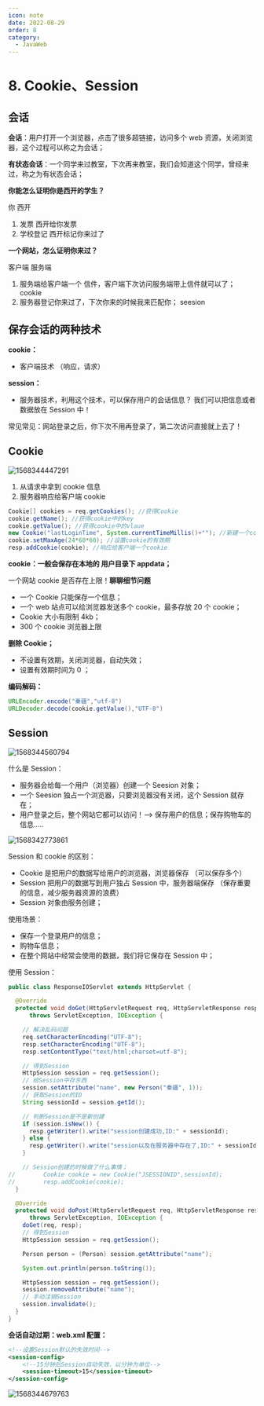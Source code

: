 ```yaml
---
icon: note
date: 2022-08-29
order: 8
category:
  - JavaWeb
---
```


# 8. Cookie、Session

## 会话

**会话**：用户打开一个浏览器，点击了很多超链接，访问多个 web 资源，关闭浏览器，这个过程可以称之为会话；

**有状态会话**：一个同学来过教室，下次再来教室，我们会知道这个同学，曾经来过，称之为有状态会话；

**你能怎么证明你是西开的学生？**

你 西开

1. 发票 西开给你发票
2. 学校登记 西开标记你来过了

**一个网站，怎么证明你来过？**

客户端 服务端

1. 服务端给客户端一个 信件，客户端下次访问服务端带上信件就可以了； cookie
2. 服务器登记你来过了，下次你来的时候我来匹配你； seesion

## 保存会话的两种技术

**cookie：**

- 客户端技术 （响应，请求）

**session：**

- 服务器技术，利用这个技术，可以保存用户的会话信息？ 我们可以把信息或者数据放在 Session 中！

常见常见：网站登录之后，你下次不用再登录了，第二次访问直接就上去了！

## Cookie

![1568344447291](https://gcore.jsdelivr.net/gh/SurplusFate/guide_img@main/img/202208291135417.png)

1. 从请求中拿到 cookie 信息
2. 服务器响应给客户端 cookie

```java
Cookie[] cookies = req.getCookies(); //获得Cookie
cookie.getName(); //获得cookie中的key
cookie.getValue(); //获得cookie中的vlaue
new Cookie("lastLoginTime", System.currentTimeMillis()+""); //新建一个cookie
cookie.setMaxAge(24*60*60); //设置cookie的有效期
resp.addCookie(cookie); //响应给客户端一个cookie

```

**cookie：一般会保存在本地的 用户目录下 appdata；**

一个网站 cookie 是否存在上限！**聊聊细节问题**

- 一个 Cookie 只能保存一个信息；
- 一个 web 站点可以给浏览器发送多个 cookie，最多存放 20 个 cookie；
- Cookie 大小有限制 4kb；
- 300 个 cookie 浏览器上限

**删除 Cookie；**

- 不设置有效期，关闭浏览器，自动失效；
- 设置有效期时间为 0 ；

**编码解码：**

```java
URLEncoder.encode("秦疆","utf-8")
URLDecoder.decode(cookie.getValue(),"UTF-8")
```

## Session

![1568344560794](https://gcore.jsdelivr.net/gh/SurplusFate/guide_img@main/img/202208291136911.png)

什么是 Session：

- 服务器会给每一个用户（浏览器）创建一个 Seesion 对象；
- 一个 Seesion 独占一个浏览器，只要浏览器没有关闭，这个 Session 就存在；
- 用户登录之后，整个网站它都可以访问！--> 保存用户的信息；保存购物车的信息…..

![1568342773861](https://gcore.jsdelivr.net/gh/SurplusFate/guide_img@main/img/202208291137953.png)

Session 和 cookie 的区别：

- Cookie 是把用户的数据写给用户的浏览器，浏览器保存 （可以保存多个）
- Session 把用户的数据写到用户独占 Session 中，服务器端保存 （保存重要的信息，减少服务器资源的浪费）
- Session 对象由服务创建；

使用场景：

- 保存一个登录用户的信息；
- 购物车信息；
- 在整个网站中经常会使用的数据，我们将它保存在 Session 中；

使用 Session：

```java
public class ResponseIOServlet extends HttpServlet {

  @Override
  protected void doGet(HttpServletRequest req, HttpServletResponse resp)
      throws ServletException, IOException {

    // 解决乱码问题
    req.setCharacterEncoding("UTF-8");
    resp.setCharacterEncoding("UTF-8");
    resp.setContentType("text/html;charset=utf-8");

    // 得到Session
    HttpSession session = req.getSession();
    // 给Session中存东西
    session.setAttribute("name", new Person("秦疆", 1));
    // 获取Session的ID
    String sessionId = session.getId();

    // 判断Session是不是新创建
    if (session.isNew()) {
      resp.getWriter().write("session创建成功,ID:" + sessionId);
    } else {
      resp.getWriter().write("session以及在服务器中存在了,ID:" + sessionId);
    }

    // Session创建的时候做了什么事情；
//        Cookie cookie = new Cookie("JSESSIONID",sessionId);
//        resp.addCookie(cookie);
  }

  @Override
  protected void doPost(HttpServletRequest req, HttpServletResponse resp)
      throws ServletException, IOException {
    doGet(req, resp);
    // 得到Session
    HttpSession session = req.getSession();

    Person person = (Person) session.getAttribute("name");

    System.out.println(person.toString());

    HttpSession session = req.getSession();
    session.removeAttribute("name");
    // 手动注销Session
    session.invalidate();
  }
}
```

**会话自动过期：web.xml 配置：**

```xml
<!--设置Session默认的失效时间-->
<session-config>
    <!--15分钟后Session自动失效，以分钟为单位-->
    <session-timeout>15</session-timeout>
</session-config>
```

![1568344679763](https://gcore.jsdelivr.net/gh/SurplusFate/guide_img@main/img/202208291142858.png)
